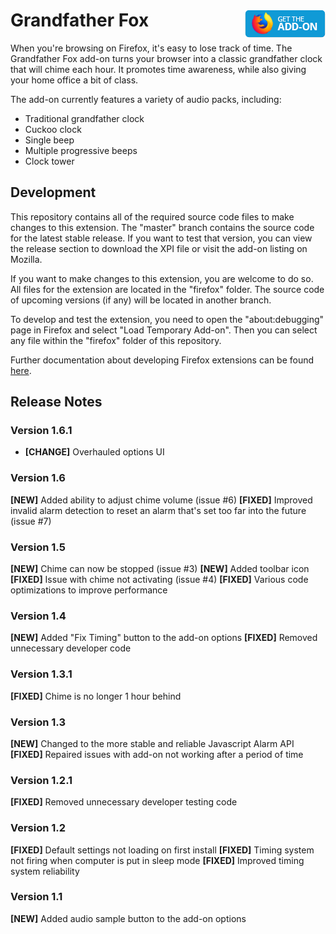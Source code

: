 # Grandfather Fox [<img align="right" src=".github/fxaddon.png">](https://addons.mozilla.org/firefox/addon/grandfather-fox/)
When you're browsing on Firefox, it's easy to lose track of time. The Grandfather Fox add-on turns your browser into a classic grandfather clock that will chime each hour. It promotes time awareness, while also giving your home office a bit of class.

The add-on currently features a variety of audio packs, including:
* Traditional grandfather clock
* Cuckoo clock
* Single beep
* Multiple progressive beeps
* Clock tower

## Development
This repository contains all of the required source code files to make changes to this extension. The "master" branch contains the source code for the latest stable release. If you want to test that version, you can view the release section to download the XPI file or visit the add-on listing on Mozilla.

If you want to make changes to this extension, you are welcome to do so. All files for the extension are located in the "firefox" folder. The source code of upcoming versions (if any) will be located in another branch.

To develop and test the extension, you need to open the "about:debugging" page in Firefox and select "Load Temporary Add-on". Then you can select any file within the "firefox" folder of this repository.

Further documentation about developing Firefox extensions can be found [here](https://developer.mozilla.org/docs/Mozilla/Add-ons/WebExtensions/Your_first_WebExtension).

## Release Notes
### Version 1.6.1
* **[CHANGE]** Overhauled options UI

### Version 1.6
**[NEW]** Added ability to adjust chime volume (issue #6)
**[FIXED]** Improved invalid alarm detection to reset an alarm that's set too far into the future (issue #7)

### Version 1.5
**[NEW]** Chime can now be stopped (issue #3)
**[NEW]** Added toolbar icon
**[FIXED]** Issue with chime not activating (issue #4)
**[FIXED]** Various code optimizations to improve performance

### Version 1.4
**[NEW]** Added "Fix Timing" button to the add-on options
**[FIXED]** Removed unnecessary developer code

### Version 1.3.1
**[FIXED]** Chime is no longer 1 hour behind

### Version 1.3
**[NEW]** Changed to the more stable and reliable Javascript Alarm API
**[FIXED]** Repaired issues with add-on not working after a period of time

### Version 1.2.1
**[FIXED]** Removed unnecessary developer testing code

### Version 1.2
**[FIXED]** Default settings not loading on first install
**[FIXED]** Timing system not firing when computer is put in sleep mode
**[FIXED]** Improved timing system reliability

### Version 1.1
**[NEW]** Added audio sample button to the add-on options
